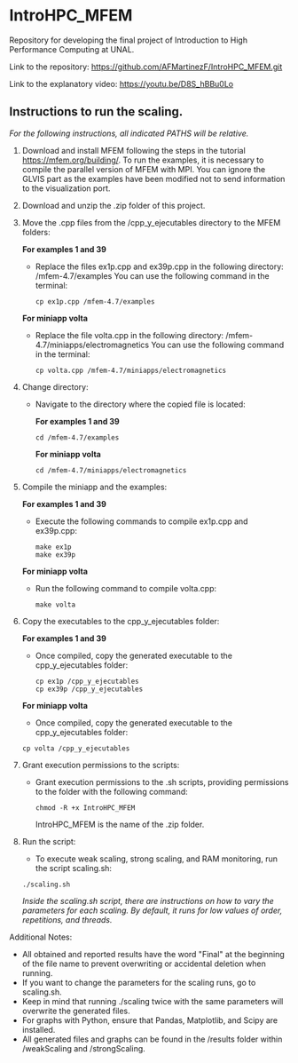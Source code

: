# IntroHPC_MFEM
Repository for developing the final project of Introduction to High Performance Computing at UNAL.

Link to the repository: https://github.com/AFMartinezF/IntroHPC_MFEM.git

Link to the explanatory video: https://youtu.be/D8S_hBBu0Lo

## Instructions to run the scaling. 
*For the following instructions, all indicated PATHS will be relative.*

1. Download and install MFEM following the steps in the tutorial https://mfem.org/building/. To run the examples, it is necessary to compile the parallel version of MFEM with MPI. You can ignore the GLVIS part as the examples have been modified not to send information to the visualization port.

2. Download and unzip the .zip folder of this project.

3. Move the .cpp files from the /cpp_y_ejecutables directory to the MFEM folders:

    **For examples 1 and 39**
     
   - Replace the files ex1p.cpp and ex39p.cpp in the following directory:
     /mfem-4.7/examples
     You can use the following command in the terminal:
     ```
     cp ex1p.cpp /mfem-4.7/examples
     ```
     
    **For miniapp volta**
     
   - Replace the file volta.cpp in the following directory:
     /mfem-4.7/miniapps/electromagnetics
     You can use the following command in the terminal:
     ```
     cp volta.cpp /mfem-4.7/miniapps/electromagnetics
     ```

4. Change directory:
   - Navigate to the directory where the copied file is located:
     
     **For examples 1 and 39**
     ```
     cd /mfem-4.7/examples
     ```
     
     **For miniapp volta**
     ```
     cd /mfem-4.7/miniapps/electromagnetics
     ```

5. Compile the miniapp and the examples:

   **For examples 1 and 39**
   
    - Execute the following commands to compile ex1p.cpp and ex39p.cpp:

      ```
      make ex1p
      make ex39p
      ```
   
   **For miniapp volta**
   
   - Run the following command to compile volta.cpp:

     ```
     make volta
     ```

6. Copy the executables to the cpp_y_ejecutables folder:
   
   **For examples 1 and 39**
   
   - Once compiled, copy the generated executable to the cpp_y_ejecutables folder:
     ```
     cp ex1p /cpp_y_ejecutables
     cp ex39p /cpp_y_ejecutables
     ```

    **For miniapp volta**
    
    - Once compiled, copy the generated executable to the cpp_y_ejecutables folder:
    ```
    cp volta /cpp_y_ejecutables
    ```

7. Grant execution permissions to the scripts:
   - Grant execution permissions to the .sh scripts, providing permissions to the folder with the following command:
     ```
     chmod -R +x IntroHPC_MFEM
     ```
     IntroHPC_MFEM is the name of the .zip folder.

8. Run the script:
   - To execute weak scaling, strong scaling, and RAM monitoring, run the script scaling.sh:
    ```
    ./scaling.sh
    ```

   *Inside the scaling.sh script, there are instructions on how to vary the parameters for each scaling.*
   *By default, it runs for low values of order, repetitions, and threads.*

Additional Notes:
- All obtained and reported results have the word "Final" at the beginning of the file name to prevent overwriting or accidental deletion when running.
- If you want to change the parameters for the scaling runs, go to scaling.sh.
- Keep in mind that running ./scaling twice with the same parameters will overwrite the generated files.
- For graphs with Python, ensure that Pandas, Matplotlib, and Scipy are installed.
- All generated files and graphs can be found in the /results folder within /weakScaling and /strongScaling.
